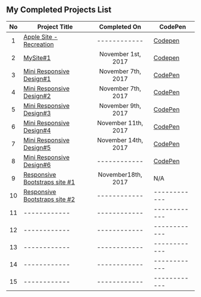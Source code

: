 
## My Completed Projects List

| No  |  Project Title  |  Completed On | CodePen |
| :------------: | ------------ | :------------: | ------------ |
| 1 | [Apple Site - Recreation](https://github.com/AlxCrmr/Site-recreations/tree/master/Apple) | ------------ | [Codepen](https://codepen.io/AlxCrmr/full/RLyobv/) |
| 2 | [MySite#1](https://github.com/AlxCrmr/Site-recreations/tree/master/MySite%231) | November 1st, 2017 | [Codepen](https://codepen.io/AlxCrmr/full/pdzpNa/) |
| 3 | [Mini Responsive Design#1](https://github.com/AlxCrmr/Websites/tree/master/Playing%20with%20Responsive%20Designs/miniSite%231) | November 7th, 2017| [CodePen](https://codepen.io/AlxCrmr/full/xPEMwO/) |
| 4 | [Mini Responsive Design#2](https://github.com/AlxCrmr/Websites/tree/master/Playing%20with%20Responsive%20Designs/miniSite%232) | November 7th, 2017 | [CodePen](https://codepen.io/AlxCrmr/full/eedwRG/) |
| 5 | [Mini Responsive Design#3](https://github.com/AlxCrmr/Websites/tree/master/Playing%20with%20Responsive%20Designs/miniSite%233) | November 9th, 2017 | [CodePen](https://codepen.io/AlxCrmr/full/eegmbb/)|
| 6 | [Mini Responsive Design#4](https://github.com/AlxCrmr/Websites/tree/master/Playing%20with%20Responsive%20Designs/miniSite%234) | November 11th, 2017 | [CodePen](https://codepen.io/AlxCrmr/full/LOyZpb/) |
| 7 | [Mini Responsive Design#5](https://github.com/AlxCrmr/Websites/tree/master/Playing%20with%20Responsive%20Designs/miniSite%235) | November 14th, 2017 | [CodePen](https://codepen.io/AlxCrmr/pen/eeWjem) |
| 8 |[Mini Responsive Design#6](https://github.com/AlxCrmr/Websites/tree/master/Playing%20with%20Responsive%20Designs/miniSite%236) | ------------ | [CodePen](https://codepen.io/AlxCrmr/full/gXGGLJ/) |
| 9 | [Responsive Bootstraps site #1](https://github.com/AlxCrmr/Websites/tree/master/Playing%20with%20Responsive%20Designs/miniBsSite%231) | November18th, 2017 | N/A |
| 10 | [Responsive Bootstraps site #2](https://github.com/AlxCrmr/Websites/tree/master/Playing%20with%20Responsive%20Designs/miniBsSite%232) | ------------ | ------------ |
| 11 | ------------ | ------------ | ------------ |
| 12 | ------------ | ------------ | ------------ |
| 13 | ------------ | ------------ | ------------ |
| 14 | ------------ | ------------ | ------------ |
| 15 | ------------ | ------------ | ------------ |
